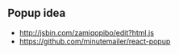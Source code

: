 ## Popup idea
* http://jsbin.com/zamiqopibo/edit?html,js
* https://github.com/minutemailer/react-popup

